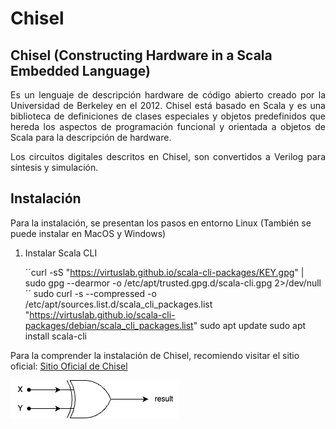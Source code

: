# Chisel

## Chisel (Constructing Hardware in a Scala Embedded Language)

<p align='justify'>Es un lenguaje de descripción hardware de código abierto creado por la Universidad de Berkeley en el 2012. Chisel está basado en Scala y es una biblioteca de definiciones de clases especiales y objetos predefinidos que hereda los aspectos de programación funcional y orientada a objetos de Scala para la descripción de hardware.</p>

<p align='justify'>Los circuitos digitales descritos en Chisel, son convertidos a Verilog para síntesis y simulación.</p>

## Instalación

Para la instalación, se presentan los pasos en entorno Linux (También se puede instalar en MacOS y Windows)

1. Instalar Scala CLI

   ´´curl -sS "https://virtuslab.github.io/scala-cli-packages/KEY.gpg" | sudo gpg --dearmor  -o /etc/apt/trusted.gpg.d/scala-cli.gpg 2>/dev/null´´
   sudo curl -s --compressed -o /etc/apt/sources.list.d/scala_cli_packages.list "https://virtuslab.github.io/scala-cli-packages/debian/scala_cli_packages.list"
   sudo apt update
   sudo apt install scala-cli


Para la comprender la instalación de Chisel, recomiendo visitar el sitio oficial: [Sitio Oficial de Chisel](https://www.chisel-lang.org)





![Compuerta XOR](https://github.com/faurbano/Chisel/blob/main/images/myXOR.png?raw=true)


